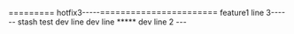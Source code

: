 =========
hotfix3-----=======================
feature1 line 3------
stash test
dev line
dev line *****
dev line 2 ---
